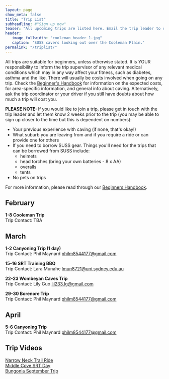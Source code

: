 ```yaml
---
layout: page
show_meta: false
title: "Trip List"
subheadline: #"Sign up now"
teaser: "All upcoming trips are listed here. Email the trip leader to sign up."
header:
   image_fullwidth: "cooleman_header_1.jpg"
   caption: 'SUSS cavers looking out over the Cooleman Plain.'
permalink: "/triplist/"
---
```


<!-- To Do convert this to auto genarage from a yaml file -->

All trips are suitable for beginners, unless otherwise stated.  It is YOUR responsibility to inform the trip supervisor of any relevant medical
conditions which may in any way affect your fitness, such as diabetes,
asthma and the like. There will usually be costs involved when going on any trip. Check the <a href="/assets/handbook.pdf">Beginner's Handbook</a>
for information on the expected costs, for area-specific information, and general info about caving. Alternatively, ask the trip coordinator or your driver
if you still have doubts about how much a trip will cost you.

**PLEASE NOTE:**
If you would like to join a trip, please get in touch with the trip leader and let them know 2 weeks prior to the trip (you may be able to sign up closer to the time but this is dependent on numbers):

-   Your previous experience with caving (if none, that's okay!)
-   What suburb you are leaving from and if you require a ride or can provide one for others
-   If you need to borrow SUSS gear. Things you'll need for the trips that can be borrowed from SUSS include:
    -   helmets
    -   head torches (bring your own batteries - 8 x AA)
    -   overalls
    -   tents
- No pets on trips

For more information, please read through our [Beginners Handbook](/assets/handbook.pdf).     


## February

**1-8 Cooleman Trip**  
Trip Contact: TBA 

## March

**1-2 Canyoning Trip (1 day)**  
Trip Contact: Phil Maynard philm8544177@gmail.com   

**15-16 SRT Training BBQ**  
Trip Contact: Lara Munahe lmun8721@uni.sydney.edu.au

**22-23 Wombeyan Caves Trip**  
Trip Contact: Lily Guo lil233.lg@gmail.com

**29-30 Borenore Trip**  
Trip Contact: Phil Maynard philm8544177@gmail.com 

## April

**5-6 Canyoning Trip**  
Trip Contact: Phil Maynard philm8544177@gmail.com 


## Trip Videos 

[Narrow Neck Trail Ride](https://youtu.be/NOiHbXr4Nys)  
[Middle Cove SRT Day](https://youtu.be/PVwuTJvQgo0)  
[Bungonia September Trip](https://youtu.be/tYWzsWetYX8?si=HnQF-SwyjPQbVbld)  

